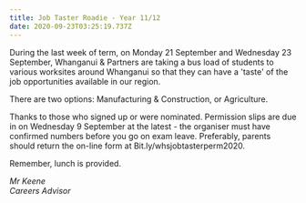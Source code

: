 ```yaml
---
title: Job Taster Roadie - Year 11/12
date: 2020-09-23T03:25:19.737Z
---
```

During the last week of term, on Monday 21 September and Wednesday 23 September, Whanganui & Partners are taking a bus load of students to various worksites around Whanganui so that they can have a 'taste' of the job opportunities available in our region. 

There are two options: Manufacturing & Construction, or Agriculture. 

Thanks to those who signed up or were nominated. Permission slips are due in on Wednesday 9 September at the latest - the organiser must have confirmed numbers before you go on exam leave. Preferably, parents should return the on-line form at
Bit.ly/whsjobtasterperm2020. 

Remember, lunch is provided.

_Mr Keene  
Careers Advisor_